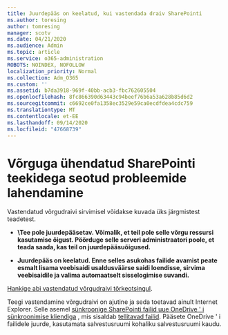 ```yaml
---
title: Juurdepääs on keelatud, kui vastendada draiv SharePointi
ms.author: toresing
author: tomresing
manager: scotv
ms.date: 04/21/2020
ms.audience: Admin
ms.topic: article
ms.service: o365-administration
ROBOTS: NOINDEX, NOFOLLOW
localization_priority: Normal
ms.collection: Adm_O365
ms.custom: ''
ms.assetid: b7da3918-969f-40bb-acb3-fbc762605504
ms.openlocfilehash: 8fc866390d63443c94beef76b6a53a628b85d6d2
ms.sourcegitcommit: c6692ce0fa1358ec3529e59ca0ecdfdea4cdc759
ms.translationtype: MT
ms.contentlocale: et-EE
ms.lasthandoff: 09/14/2020
ms.locfileid: "47668739"
---
```

# <a name="fix-problems-with-sharepoint-libraries-mapped-to-network-drives"></a>Võrguga ühendatud SharePointi teekidega seotud probleemide lahendamine

Vastendatud võrgudraivi sirvimisel võidakse kuvada üks järgmistest teadetest.
  
- **\\Tee pole juurdepääsetav. Võimalik, et teil pole selle võrgu ressursi kasutamise õigust. Pöörduge selle serveri administraatori poole, et teada saada, kas teil on juurdepääsuõigused.**

- **Juurdepääs on keelatud. Enne selles asukohas failide avamist peate esmalt lisama veebisaidi usaldusväärse saidi loendisse, sirvima veebisaidile ja valima automaatselt sisselogimise suvandi.**

[Hankige abi vastendatud võrgudraivi tõrkeotsingul](https://docs.microsoft.com/sharepoint/support/administration/troubleshoot-mapped-network-drives).
  
Teegi vastendamine võrgudraivi on ajutine ja seda toetavad ainult Internet Explorer. Selle asemel [sünkroonige SharePointi failid uue OneDrive ' i sünkroonimise kliendiga](https://support.office.com/article/6de9ede8-5b6e-4503-80b2-6190f3354a88.aspx) , mis sisaldab [tellitavad failid](https://support.office.com/article/0e6860d3-d9f3-4971-b321-7092438fb38e.aspx). Pääsete OneDrive ' i failidele juurde, kasutamata salvestusruumi kohaliku salvestusruumi kaudu.
  